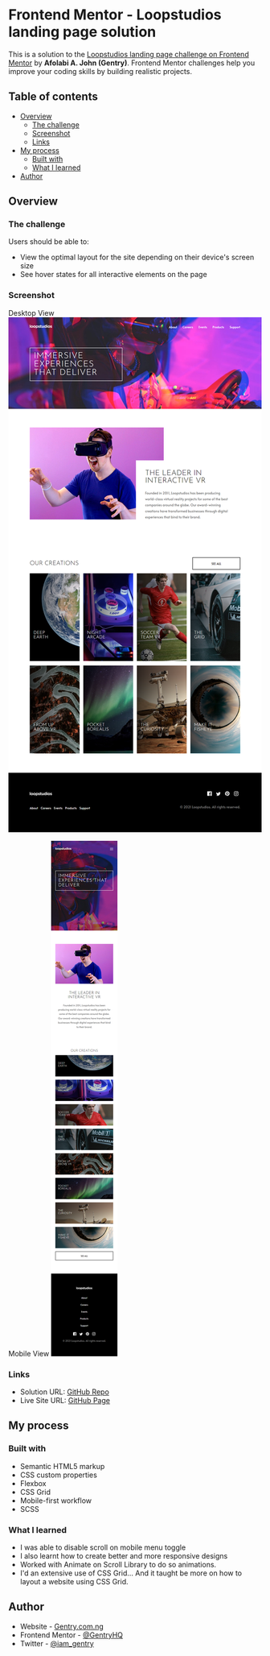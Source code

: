 # Frontend Mentor - Loopstudios landing page solution

This is a solution to the [Loopstudios landing page challenge on Frontend Mentor](https://www.frontendmentor.io/challenges/loopstudios-landing-page-N88J5Onjw) by **Afolabi A. John (Gentry)**. Frontend Mentor challenges help you improve your coding skills by building realistic projects. 

## Table of contents

- [Overview](#overview)
  - [The challenge](#the-challenge)
  - [Screenshot](#screenshot)
  - [Links](#links)
- [My process](#my-process)
  - [Built with](#built-with)
  - [What I learned](#what-i-learned)
- [Author](#author)



## Overview

### The challenge

Users should be able to:

- View the optimal layout for the site depending on their device's screen size
- See hover states for all interactive elements on the page

### Screenshot


Desktop View
![Desktop View of Gentry Solution](./screenshot/desktopView.png)


Mobile View
![Mobile View of Gentry Solution](./screenshot/mobileView.png)



### Links

- Solution URL: [GitHub Repo](https://github.com/GentryHQ/loopstudios-landing-page)
- Live Site URL: [GitHub Page](https://your-live-site-url.com)

## My process

### Built with

- Semantic HTML5 markup
- CSS custom properties
- Flexbox
- CSS Grid
- Mobile-first workflow
- SCSS




### What I learned

- I was able to disable scroll on mobile menu toggle
- I also learnt how to create better and more responsive designs
- Worked with Animate on Scroll Library to do so animations.
- I'd an extensive use of CSS Grid... And it taught be more on how to layout a website using CSS Grid.




## Author

- Website - [Gentry.com.ng](https://www.gentry.com.ng)
- Frontend Mentor - [@GentryHQ](https://www.frontendmentor.io/profile/GentryHQ)
- Twitter - [@iam_gentry](https://www.twitter.com/iam_gentry)




